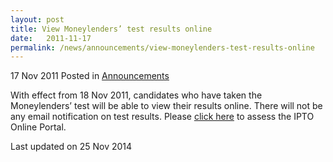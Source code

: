 ```yaml
---
layout: post
title: View Moneylenders’ test results online
date:   2011-11-17
permalink: /news/announcements/view-moneylenders-test-results-online
---
```


17 Nov 2011 Posted in [Announcements](/news/announcements)

With effect from 18 Nov 2011, candidates who have taken the Moneylenders’ test will be able to view their results online. There will not be any email notification on test results. Please [click here](https://www.mlaw.gov.sg/eservices/io/) to assess the IPTO Online Portal.


<p class="right-side-updated">Last updated on 25 Nov 2014</p> 
